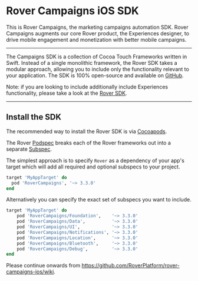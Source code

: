 # Rover Campaigns iOS SDK

This is Rover Campaigns, the marketing campaigns automation SDK.  Rover Campaigns augments our core Rover product, the Experiences designer, to drive mobile engagement and monetization with better mobile campaigns.

<hr />

The Campaigns SDK is a collection of Cocoa Touch Frameworks written in Swift. Instead of a single monolithic framework, the Rover SDK takes a modular approach, allowing you to include only the functionality relevant to your application. The SDK is 100% open-source and available on [GitHub](https://github.com/RoverPlatform/rover-ios).

Note: if you are looking to include additionally include Experiences functionality, please take a look at the [Rover SDK](https://github.com/RoverPlatform/rover-ios).

---

## Install the SDK

The recommended way to install the Rover SDK is via [Cocoapods](http://cocoapods.org/).

The Rover [Podspec](https://guides.cocoapods.org/syntax/podspec.html) breaks each of the Rover frameworks out into a separate [Subspec](https://guides.cocoapods.org/syntax/podspec.html#group_subspecs).

The simplest approach is to specify `Rover` as a dependency of your app's target which will add all required and optional subspecs to your project.

```ruby
target 'MyAppTarget' do
  pod 'RoverCampaigns', '~> 3.3.0'
end
```

Alternatively you can specify the exact set of subspecs you want to include.

```ruby
target 'MyAppTarget' do
    pod 'RoverCampaigns/Foundation',    '~> 3.3.0'
    pod 'RoverCampaigns/Data',          '~> 3.3.0'
    pod 'RoverCampaigns/UI',            '~> 3.3.0'
    pod 'RoverCampaigns/Notifications', '~> 3.3.0'
    pod 'RoverCampaigns/Location',      '~> 3.3.0'
    pod 'RoverCampaigns/Bluetooth',     '~> 3.3.0'
    pod 'RoverCampaigns/Debug',         '~> 3.3.0'
end
```

Please continue onwards from https://github.com/RoverPlatform/rover-campaigns-ios/wiki.
